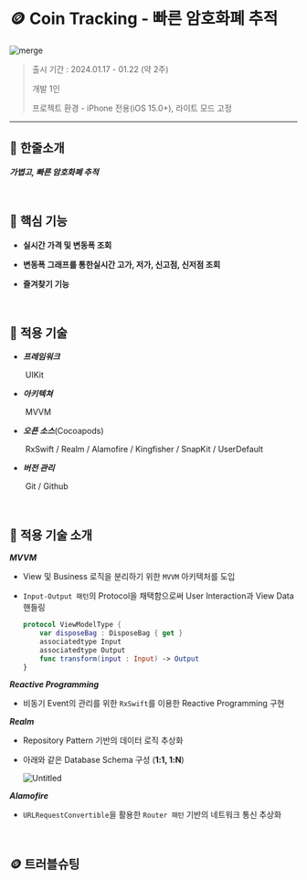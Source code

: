 # 🪙 **Coin Tracking - 빠른 암호화폐 추적**

![merge](https://github.com/Jin0331/CoinTracking/assets/42958809/0b39e0ee-67e8-4959-996e-5bc73ca144a7)

> 출시 기간 : 2024.01.17 - 01.22 (약 2주)
>
> 개발 1인
>
> 프로젝트 환경 - iPhone 전용(iOS 15.0+), 라이트 모드 고정

---

## 🔎 **한줄소개**

***가볍고, 빠른 암호화폐 추적***

<br>

## 🔎 **핵심 기능**

* **실시간 가격 및 변동폭 조회**

* **변동폭 그래프를 통한실시간 고가, 저가, 신고점, 신저점 조회**

* **즐겨찾기 기능**

<br>


## 🔎 **적용 기술**

* ***프레임워크***

  ​	UIKit

* ***아키텍쳐***

  ​	MVVM

* ***오픈 소스***(Cocoapods)

  ​	RxSwift / Realm / Alamofire / Kingfisher / SnapKit / UserDefault

* ***버전 관리***

  ​	Git / Github

<br>

## 🔎 **적용 기술 소개**

***MVVM***

* View 및 Business 로직을 분리하기 위한 `MVVM` 아키텍처를 도입

* `Input-Output 패턴`의 Protocol을 채택함으로써 User Interaction과 View Data 핸들링

    ```swift
    protocol ViewModelType {
        var disposeBag : DisposeBag { get }
        associatedtype Input
        associatedtype Output
        func transform(input : Input) -> Output
    }
    ```

***Reactive Programming***

* 비동기 Event의 관리를 위한 `RxSwift`를 이용한 Reactive Programming 구현

***Realm***

* Repository Pattern 기반의 데이터 로직 추상화

* 아래와 같은 Database Schema 구성 (**1:1, 1:N**)

  ![Untitled](https://github.com/Jin0331/CoinTracking/assets/42958809/d2adee0f-eec0-4743-9164-bb73c026ec3b)

***Alamofire***

* `URLRequestConvertible`을 활용한 `Router 패턴` 기반의 네트워크 통신 추상화

<br>

## 🪙 트러블슈팅
